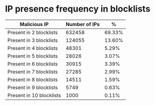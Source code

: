 # IP presence frequency in blocklists
| Malicious IP | Number of IPs | % |
|----|----|----|
| Present in 2 blocklists | 632458 | 69.33% |
| Present in 3 blocklists | 124055 | 13.60% |
| Present in 4 blocklists | 48301 | 5.29% |
| Present in 5 blocklists | 28026 | 3.07% |
| Present in 6 blocklists | 30915 | 3.39% |
| Present in 7 blocklists | 27285 | 2.99% |
| Present in 8 blocklists | 14511 | 1.59% |
| Present in 9 blocklists | 5749 | 0.63% |
| Present in 10 blocklists | 1000 | 0.11% |
